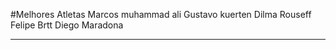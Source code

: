 #Melhores Atletas
Marcos
muhammad ali
Gustavo kuerten
Dilma Rouseff
Felipe Brtt
Diego Maradona

----
